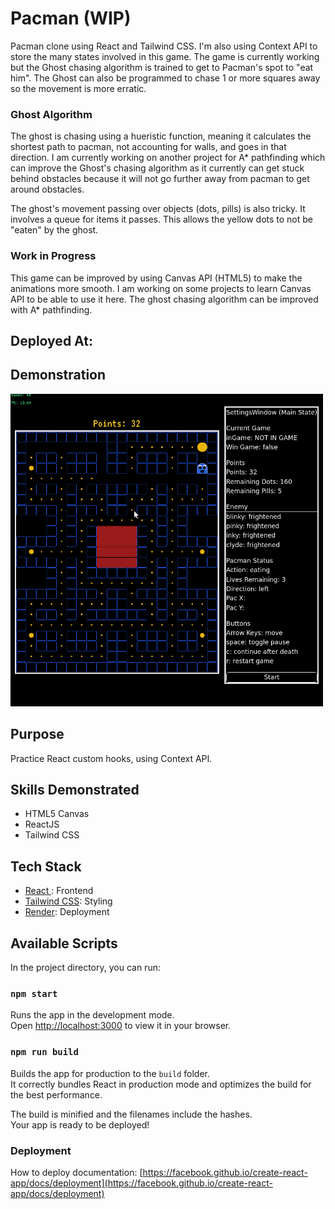 # Pacman (WIP)

Pacman clone using React and Tailwind CSS. I'm also using Context API to store the many states involved in this game. The game is currently working but the Ghost chasing algorithm is trained to get to Pacman's spot to "eat him". The Ghost can also be programmed to chase 1 or more squares away so the movement is more erratic.

### Ghost Algorithm 
 The ghost is chasing using a hueristic function, meaning it calculates the shortest path to pacman, not accounting for walls, and goes in that direction. I am currently working on another project for A* pathfinding which can improve the Ghost's chasing algorithm as it currently can get stuck behind obstacles because it will not go further away from pacman to get around obstacles.

The ghost's movement passing over objects (dots, pills) is also tricky. It involves a queue for items it passes. This allows the yellow dots to not be "eaten" by the ghost.


### Work in Progress
This game can be improved by using Canvas API (HTML5) to make the animations more smooth. I am working on some projects to learn Canvas API to be able to use it here.
The ghost chasing algorithm can be improved with A* pathfinding.

## Deployed At: 


## Demonstration

<img src="https://github.com/0xBN/gif_pub/blob/main/pacman/desktop.gif?raw=true" width="500px"/>


## Purpose
Practice React custom hooks, using Context API.

## Skills Demonstrated
- HTML5 Canvas
- ReactJS
- Tailwind CSS


## Tech Stack
- [ React ](https://github.com/facebook/create-react-app): Frontend
- [ Tailwind CSS](https://tailwindcss.com/): Styling
- [Render](https://render.com/): Deployment
  



## Available Scripts

In the project directory, you can run:

### `npm start`

Runs the app in the development mode.\
Open [http://localhost:3000](http://localhost:3000) to view it in your browser.


### `npm run build`

Builds the app for production to the `build` folder.\
It correctly bundles React in production mode and optimizes the build for the best performance.

The build is minified and the filenames include the hashes.\
Your app is ready to be deployed!



### Deployment

How to deploy documentation: [https://facebook.github.io/create-react-app/docs/deployment](https://facebook.github.io/create-react-app/docs/deployment)


